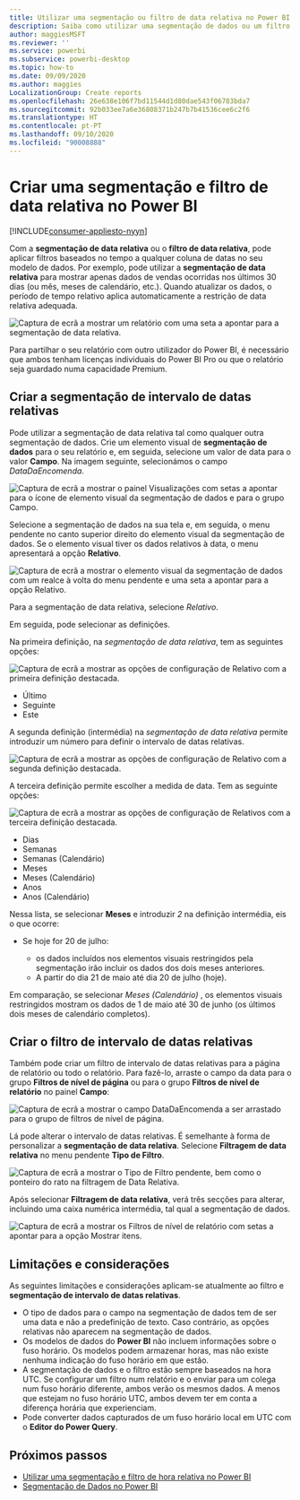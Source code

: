 ```yaml
---
title: Utilizar uma segmentação ou filtro de data relativa no Power BI
description: Saiba como utilizar uma segmentação de dados ou um filtro para restringir intervalos de datas relativas no Power BI.
author: maggiesMSFT
ms.reviewer: ''
ms.service: powerbi
ms.subservice: powerbi-desktop
ms.topic: how-to
ms.date: 09/09/2020
ms.author: maggies
LocalizationGroup: Create reports
ms.openlocfilehash: 26e638e106f7bd11544d1d80dae543f06783bda7
ms.sourcegitcommit: 92b033ee7a6e36808371b247b7b41536cee6c2f6
ms.translationtype: HT
ms.contentlocale: pt-PT
ms.lasthandoff: 09/10/2020
ms.locfileid: "90008888"
---
```

# <a name="creating-a-relative-date-slicer-and-filter-in-power-bi"></a>Criar uma segmentação e filtro de data relativa no Power BI

[!INCLUDE[consumer-appliesto-nyyn](../includes/consumer-appliesto-nyyn.md)]

Com a **segmentação de data relativa** ou o **filtro de data relativa**, pode aplicar filtros baseados no tempo a qualquer coluna de datas no seu modelo de dados. Por exemplo, pode utilizar a **segmentação de data relativa** para mostrar apenas dados de vendas ocorridas nos últimos 30 dias (ou mês, meses de calendário, etc.). Quando atualizar os dados, o período de tempo relativo aplica automaticamente a restrição de data relativa adequada.

![Captura de ecrã a mostrar um relatório com uma seta a apontar para a segmentação de data relativa.](media/desktop-slicer-filter-date-range/relative-date-range-slicer-filter-01.png)

Para partilhar o seu relatório com outro utilizador do Power BI, é necessário que ambos tenham licenças individuais do Power BI Pro ou que o relatório seja guardado numa capacidade Premium.

## <a name="create-the-relative-date-range-slicer"></a>Criar a segmentação de intervalo de datas relativas

Pode utilizar a segmentação de data relativa tal como qualquer outra segmentação de dados. Crie um elemento visual de **segmentação de dados** para o seu relatório e, em seguida, selecione um valor de data para o valor **Campo**. Na imagem seguinte, selecionámos o campo *DataDaEncomenda*.

![Captura de ecrã a mostrar o painel Visualizações com setas a apontar para o ícone de elemento visual da segmentação de dados e para o grupo Campo.](media/desktop-slicer-filter-date-range/relative-date-range-slicer-filter-02.png)

Selecione a segmentação de dados na sua tela e, em seguida, o menu pendente no canto superior direito do elemento visual da segmentação de dados. Se o elemento visual tiver os dados relativos à data, o menu apresentará a opção **Relativo**.

![Captura de ecrã a mostrar o elemento visual da segmentação de dados com um realce à volta do menu pendente e uma seta a apontar para a opção Relativo.](media/desktop-slicer-filter-date-range/relative-date-range-slicer-filter-03.png)

Para a segmentação de data relativa, selecione *Relativo*.

Em seguida, pode selecionar as definições.

Na primeira definição, na *segmentação de data relativa*, tem as seguintes opções:

![Captura de ecrã a mostrar as opções de configuração de Relativo com a primeira definição destacada.](media/desktop-slicer-filter-date-range/relative-date-range-slicer-filter-04.png)

* Último
* Seguinte
* Este

A segunda definição (intermédia) na *segmentação de data relativa* permite introduzir um número para definir o intervalo de datas relativas.

![Captura de ecrã a mostrar as opções de configuração de Relativo com a segunda definição destacada.](media/desktop-slicer-filter-date-range/relative-date-range-slicer-filter-04a.png)

A terceira definição permite escolher a medida de data. Tem as seguinte opções:

![Captura de ecrã a mostrar as opções de configuração de Relativos com a terceira definição destacada.](media/desktop-slicer-filter-date-range/relative-date-range-slicer-filter-05.png)

* Dias
* Semanas
* Semanas (Calendário)
* Meses
* Meses (Calendário)
* Anos
* Anos (Calendário)

Nessa lista, se selecionar **Meses** e introduzir *2* na definição intermédia, eis o que ocorre:

* Se hoje for 20 de julho:

    - os dados incluídos nos elementos visuais restringidos pela segmentação irão incluir os dados dos dois meses anteriores.
    - A partir do dia 21 de maio até dia 20 de julho (hoje).

Em comparação, se selecionar *Meses (Calendário)* , os elementos visuais restringidos mostram os dados de 1 de maio até 30 de junho (os últimos dois meses de calendário completos).

## <a name="create-the-relative-date-range-filter"></a>Criar o filtro de intervalo de datas relativas

Também pode criar um filtro de intervalo de datas relativas para a página de relatório ou todo o relatório. Para fazê-lo, arraste o campo da data para o grupo **Filtros de nível de página** ou para o grupo **Filtros de nível de relatório** no painel **Campo**:

![Captura de ecrã a mostrar o campo DataDaEncomenda a ser arrastado para o grupo de filtros de nível de página.](media/desktop-slicer-filter-date-range/relative-date-range-slicer-filter-06.png)

Lá pode alterar o intervalo de datas relativas. É semelhante à forma de personalizar a **segmentação de data relativa**. Selecione **Filtragem de data relativa** no menu pendente **Tipo de Filtro**.

![Captura de ecrã a mostrar o Tipo de Filtro pendente, bem como o ponteiro do rato na filtragem de Data Relativa.](media/desktop-slicer-filter-date-range/relative-date-range-slicer-filter-07.png)

Após selecionar **Filtragem de data relativa**, verá três secções para alterar, incluindo uma caixa numérica intermédia, tal qual a segmentação de dados.

![Captura de ecrã a mostrar os Filtros de nível de relatório com setas a apontar para a opção Mostrar itens.](media/desktop-slicer-filter-date-range/relative-date-range-slicer-filter-08.png)

## <a name="limitations-and-considerations"></a>Limitações e considerações

As seguintes limitações e considerações aplicam-se atualmente ao filtro e **segmentação de intervalo de datas relativas**.

* O tipo de dados para o campo na segmentação de dados tem de ser uma data e não a predefinição de texto. Caso contrário, as opções relativas não aparecem na segmentação de dados.
* Os modelos de dados do **Power BI** não incluem informações sobre o fuso horário. Os modelos podem armazenar horas, mas não existe nenhuma indicação do fuso horário em que estão.
* A segmentação de dados e o filtro estão sempre baseados na hora UTC. Se configurar um filtro num relatório e o enviar para um colega num fuso horário diferente, ambos verão os mesmos dados. A menos que estejam no fuso horário UTC, ambos devem ter em conta a diferença horária que experienciam.
* Pode converter dados capturados de um fuso horário local em UTC com o **Editor do Power Query**.

## <a name="next-steps"></a>Próximos passos

- [Utilizar uma segmentação e filtro de hora relativa no Power BI](../create-reports/slicer-filter-relative-time.md)
- [Segmentação de Dados no Power BI](power-bi-visualization-slicers.md)
